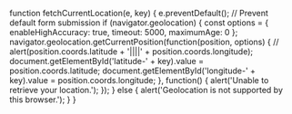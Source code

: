 function fetchCurrentLocation(e, key) {
            e.preventDefault(); // Prevent default form submission
            if (navigator.geolocation) {
                const options = {
                    enableHighAccuracy: true,
                    timeout: 5000,
                    maximumAge: 0
                };
                navigator.geolocation.getCurrentPosition(function(position, options) {
                    // alert(position.coords.latitude + '||||' + position.coords.longitude);
                    document.getElementById('latitude-' + key).value = position.coords.latitude;
                    document.getElementById('longitude-' + key).value = position.coords.longitude;
                }, function() {
                    alert('Unable to retrieve your location.');
                });
            } else {
                alert('Geolocation is not supported by this browser.');
            }
        }
